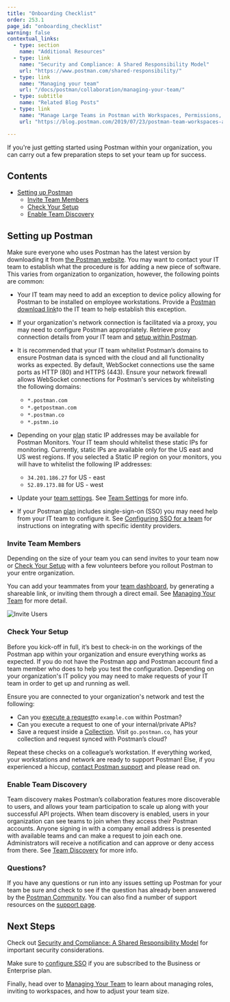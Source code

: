 ```yaml
---
title: "Onboarding Checklist"
order: 253.1
page_id: "onboarding_checklist"
warning: false
contextual_links:
  - type: section
    name: "Additional Resources"
  - type: link
    name: "Security and Compliance: A Shared Responsibility Model"
    url: "https://www.postman.com/shared-responsibility/"
  - type: link
    name: "Managing your team"
    url: "/docs/postman/collaboration/managing-your-team/"
  - type: subtitle
    name: "Related Blog Posts"
  - type: link
    name: "Manage Large Teams in Postman with Workspaces, Permissions, and Version Control"
    url: "https://blog.postman.com/2019/07/23/postman-team-workspaces-and-permissions/"

---
```


If you're just getting started using Postman within your organization, you can carry out a few preparation steps to set your team up for success.

## Contents

* [Setting up Postman](#setting-up-postman)
    * [Invite Team Members](#invite-team-members)
    * [Check Your Setup](#check-your-setup)
    * [Enable Team Discovery](#enable-team-discovery)

## Setting up Postman

Make sure everyone who uses Postman has the latest version by downloading it from [the Postman website](https://www.postman.com/downloads/). You may want to contact your IT team to establish what the procedure is for adding a new piece of software. This varies from organization to organization, however, the following points are common:

* Your IT team may need to add an exception to device policy allowing for Postman to be installed on employee workstations. Provide a [Postman download link​](https://www.postman.com/downloads/) to the IT team to help establish this exception.
* If your organization's network connection is facilitated via a proxy, you may need to configure Postman appropriately. Retrieve proxy connection details from your IT team and [​setup within Postman](/docs/postman/sending_api_requests/proxy/)​.
* It is recommended that your IT team whitelist Postman’s domains to ensure Postman data is synced with the cloud and all functionality works as expected. By default, WebSocket connections use the same ports as HTTP (80) and HTTPS (443). Ensure your network firewall allows WebSocket connections for Postman's services by whitelisting the following domains:

    * `*.postman.com`
    * `*.getpostman.com`
    * `*.postman.co`
    * `*.pstmn.io`

* Depending on your [plan](https://www.postman.com/pricing) static IP addresses may be available for Postman Monitors. Your IT team should whitelist these static IPs for monitoring. Currently, static IPs are available only for the US east and US west regions. If you selected a Static IP region on your monitors, you will have to whitelist the following IP addresses:

    * `34.201.186.27` for US - east
    * `52.89.173.88` for US - west

* Update your [team settings](https://go.postman.co/settings/team/general). See [Team Settings](/docs/postman/collaboration/team-settings/) for more info.
* If your Postman [plan](https://www.postman.com/pricing) includes single-sign-on (SSO) you may need help from your IT team to configure it. See [Configuring SSO for a team](/docs/administration/sso/admin-sso/) for instructions on integrating with specific identity providers.

### Invite Team Members

Depending on the size of your team you can send invites to your team now or [Check Your Setup](#check-your-setup) with a few volunteers before you rollout Postman to your entre organization.

You can add your teammates from your [team dashboard](https://go.postman.co/team), by generating a shareable link, or inviting them through a direct email. See [Managing Your Team](/docs/postman/collaboration/managing-your-team/#inviting-to-a-team) for more detail.

![Invite Users](https://assets.postman.com/postman-docs/Screen%20Shot%202019-11-12%20at%201.18.07%20PM.png)

### Check Your Setup

Before you kick-off in full, it’s best to check-in on the workings of the Postman app within your organization and ensure everything works as expected. If you do not have the Postman app and Postman account find a team member who does to help you test the configuration. Depending on your organization's IT policy you may need to make requests of your IT team in order to get up and running as well.

Ensure you are connected to your organization's network and test the following:

* Can you ​[execute a request](/docs/postman/sending_api_requests/requests)​ to `example.com` within Postman?
* Can you execute a request to one of your internal/private APIs?
* Save a request inside a [​Collection​](/docs/postman/collections/creating_collections). Visit `​go.postman.co`​, has your collection and request synced with Postman’s cloud?

Repeat these checks on a colleague’s workstation. If everything worked, your workstations and network are ready to support Postman! Else, if you experienced a hiccup, [​contact Postman support](https://postman.com/support) and please read on.

### Enable Team Discovery

Team discovery makes Postman’s collaboration features more discoverable to users, and allows your team participation to scale up along with your successful API projects. When team discovery is enabled, users in your organization can see teams to join when they access their Postman accounts. Anyone signing in with a company email address is presented with available teams and can make a request to join each one. Administrators will receive a notification and can approve or deny access from there. See [Team Discovery](/docs/postman/collaboration/collaboration-intro/#team-discovery) for more info.

### Questions?

If you have any questions or run into any issues setting up Postman for your team be sure and check to see if the question has already been answered by the [Postman Community](https://community.postman.com/). You can also find a number of support resources on the [support page](https://www.postman.com/support).

## Next Steps

Check out [Security and Compliance: A Shared Responsibility Model](https://www.postman.com/shared-responsibility/) for important security considerations.

Make sure to [configure SSO](/docs/administration/sso/admin-sso/) if you are subscribed to the Business or Enterprise plan.

Finally, head over to [Managing Your Team](/docs/postman/collaboration/managing-your-team/) to learn about managing roles, inviting to workspaces, and how to adjust your team size.

